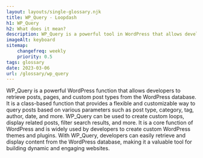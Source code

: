 ```yaml
--- 
layout: layouts/single-glossary.njk
title: WP_Query - Loopdash
h1: WP_Query
h2: What does it mean?
description: WP_Query is a powerful tool in WordPress that allows developers to retrieve and display specific content from the database based on various parameters and conditions.
imageAlt: keyboard
sitemap:
	changefreq: weekly
	priority: 0.5
tags: glossary
date: 2023-03-06
url: /glossary/wp_query
---
```


WP_Query is a powerful WordPress function that allows developers to retrieve posts, pages, and custom post types from the WordPress database. It is a class-based function that provides a flexible and customizable way to query posts based on various parameters such as post type, category, tag, author, date, and more. WP_Query can be used to create custom loops, display related posts, filter search results, and more. It is a core function of WordPress and is widely used by developers to create custom WordPress themes and plugins. With WP_Query, developers can easily retrieve and display content from the WordPress database, making it a valuable tool for building dynamic and engaging websites.
